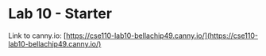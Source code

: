 # Lab 10 - Starter
Link to canny.io: [https://cse110-lab10-bellachip49.canny.io/](https://cse110-lab10-bellachip49.canny.io/)
